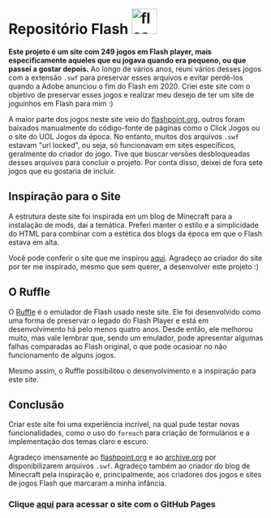 # Repositório Flash <img src="https://github.com/user-attachments/assets/cd18cd03-f7fb-4202-a4a3-3c45ef71f2fa" alt="flash" width="50" height="50">

**Este projeto é um site com 249 jogos em Flash player, mais especificamente aqueles que eu jogava quando era pequeno, ou que passei a gostar depois.** Ao longo de vários anos, reuni vários desses jogos com a extensão `.swf` para preservar esses arquivos e evitar perdê-los quando a Adobe anunciou o fim do Flash em 2020. Criei este site com o objetivo de preservar esses jogos e realizar meu desejo de ter um site de joguinhos em Flash para mim :)

A maior parte dos jogos neste site veio do [flashpoint.org](https://flashpoint.org/), outros foram baixados manualmente do código-fonte de páginas como o Click Jogos ou o site do UOL Jogos da época. No entanto, muitos dos arquivos `.swf` estavam "url locked", ou seja, só funcionavam em sites específicos, geralmente do criador do jogo. Tive que buscar versões desbloqueadas desses arquivos para concluir o projeto. Por conta disso, deixei de fora sete jogos que eu gostaria de incluir.

## Inspiração para o Site

A estrutura deste site foi inspirada em um blog de Minecraft para a instalação de mods, daí a temática. Preferi manter o estilo e a simplicidade do HTML para combinar com a estética dos blogs da época em que o Flash estava em alta.

Você pode conferir o site que me inspirou [aqui](https://exalpha-dev.github.io/). Agradeço ao criador do site por ter me inspirado, mesmo que sem querer, a desenvolver este projeto :)

## O Ruffle
O [Ruffle](https://ruffle.rs/) é o emulador de Flash usado neste site. Ele foi desenvolvido como uma forma de preservar o legado do Flash Player e está em desenvolvimento há pelo menos quatro anos. Desde então, ele melhorou muito, mas vale lembrar que, sendo um emulador, pode apresentar algumas falhas comparadas ao Flash original, o que pode ocasioar no não funcionamento de alguns jogos.

Mesmo assim, o Ruffle possibilitou o desenvolvimento e a inspiração para este site.

## Conclusão

Criar este site foi uma experiência incrível, na qual pude testar novas funcionalidades, como o uso do `foreach` para criação de formulários e a implementação dos temas claro e escuro.

Agradeço imensamente ao [flashpoint.org](https://flashpoint.org/) e ao [archive.org](https://archive.org/) por disponibilizarem arquivos `.swf`. Agradeço também ao criador do blog de Minecraft pela inspiração e, principalmente, aos criadores dos jogos e sites de jogos Flash que marcaram a minha infância.

### Clique [aqui](https://fabin0casa.github.io/Repositorio-Flash/index.html) para acessar o site com o GitHub Pages
